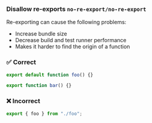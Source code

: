 ### Disallow re-exports `no-re-export/no-re-export`

Re-exporting can cause the following problems:

- Increase bundle size
- Decrease build and test runner performance
- Makes it harder to find the origin of a function

### ✅ Correct

```ts
export default function foo() {}

export function bar() {}
```

### ❌ Incorrect

```ts
export { foo } from "./foo";
```
